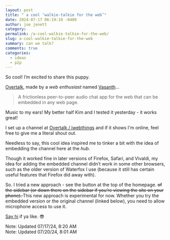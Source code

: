 ```yaml
---
layout: post
title: " a cool ‘walkie-talkie for the web’"
date: 2024-07-17 06:19:19 -0400
author: joe jenett
category: 
permalink: /a-cool-walkie-talkie-for-the-web/
slug: a-cool-walkie-talkie-for-the-web
summary: can we talk?
comments: true
categories:
  - ideas
  - p2p
---
```

<script>
if (document.referrer != "") {
	document.write('<div id=\"backer\" style\="margin-bottom:12px;]\"><a href=\"/\">&lt;-- back</a></div>
}
</script>
So cool! I’m excited to share this puppy.

<a title="Overtalk / A free walkie-talkie for the web." href="https://overtalk.io/">Overtalk</a>, made by a <em>web enthusiast</em> named <a title="Vasanth.V" href="https://vasanthv.github.io/">Vasanth</a>...

<blockquote>
<p>
A frictionless peer-to-peer audio chat app for the web that can be embedded in any web page.
</p>
</blockquote>

Music to my ears! My better half Kim and I tested it yesterday - it works great! 

I set up a channel at <a title="Overtalk / iwebthings" href="https://overtalk.io/iwebthings">Overtalk / iwebthings</a> and if it shows I'm online, feel free to give me a literal shout out.

Needless to say, this cool idea inspired me to tinker a bit with the idea of embedding the channel here at the <em>hub</em>.  

Though it worked fine in later versions of Firefox, Safari, and Vivaldi, my idea for adding the embedded channel didn’t work in some other browsers, such as the older version of Waterfox I use (because it still has certain useful features that Firefox did away with). 

So. I tried a new approach - see the button at the top of the homepage. <span style="text-decoration:line-through;">of the sidebar (or down there on the sidebar if you’re viewing the site on your phone). </span>This new approach is experimental for now. Whether you try the embedded version or the original channel (linked below), you need to allow microphone access to use it.

<a href="https://overtalk.io/iwebthings">Say hi</a> if ya like. 😎

<span class="note">Note: Updated 07/17/24, 8:20 AM</span><br><span class="note">Note: Updated 07/20/24, 8:01 AM</span>
<a href="https://brid.gy/publish/mastodon"></a>
<a href="https://brid.gy/publish/mastodon"></a>